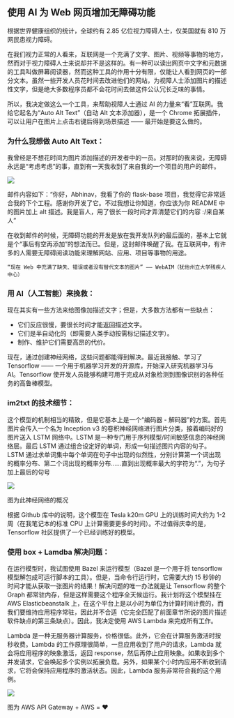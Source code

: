 ## 使用 AI 为 Web 网页增加无障碍功能

根据世界健康组织的统计，全球约有 2.85 亿位视力障碍人士，仅美国就有 810 万网民患视力障碍。

在我们视力正常的人看来，互联网是一个充满了文字、图片、视频等事物的地方，然而对于视力障碍人士来说却并不是这样的。有一种可以读出网页中文字和元数据的工具叫做屏幕阅读器，然而这种工具的作用十分有限，仅能让人看到网页的一部分文本。虽然一些开发人员花时间去改进他们的网站，为视障人士添加图片的描述性文字，但是绝大多数程序员都不会花时间去做这件公认冗长乏味的事情。

所以，我决定做这么一个工具，来帮助视障人士通过 AI 的力量来“看”互联网。我给它起名为“Auto Alt Text”（自动 Alt 文本添加器），是一个 Chrome 拓展插件，可以让用户在图片上点击右键后得到场景描述 —— 最开始是要这么做的。



### 为什么我想做 Auto Alt Text：

我曾经是不想花时间为图片添加描述的开发者中的一员。对那时的我来说，无障碍永远是“考虑考虑”的事，直到有一天我收到了来自我的一个项目的用户的邮件。

![](https://user-gold-cdn.xitu.io/2017/8/29/786daf4bf222fac72da9cafdcc3a1899?imageslim)


邮件内容如下：“你好，Abhinav，我看了你的 flask-base 项目，我觉得它非常适合我的下个工程。感谢你开发了它。不过我想让你知道，你应该为你 README 中的图片加上 alt 描述。我是盲人，用了很长一段时间才弄清楚它们的内容 :/来自某人”

在收到邮件的时候，无障碍功能的开发是放在我开发队列的最后面的，基本上它就是个“事后有空再添加”的想法而已。但是，这封邮件唤醒了我。在互联网中，有许多的人需要无障碍阅读功能来理解网站、应用、项目等事物的用途。


    “现在 Web 中充满了缺失、错误或者没有替代文本的图片” —— WebAIM（犹他州立大学残疾人中心）

### 用 AI（人工智能）来挽救：

现在其实有一些方法来给图像加描述文字；但是，大多数方法都有一些缺点：

- 它们反应很慢，要很长时间才能返回描述文字。
- 它们是半自动化的（即需要人类手动按需标记描述文字）。
- 制作、维护它们需要高昂的代价。

现在，通过创建神经网络，这些问题都能得到解决。最近我接触、学习了 Tensorflow —— 一个用于机器学习开发的开源库，开始深入研究机器学习与 AI。Tensorflow 使开发人员能够构建可用于完成从对象检测到图像识别的各种任务的高鲁棒模型。

### im2txt 的技术细节：

这个模型的机制相当的精致，但是它基本上是一个“编码器 - 解码器”的方案。首先图片会传入一个名为 Inception v3 的卷积神经网络进行图片分类，接着编码好的图片送入 LSTM 网络中。LSTM 是一种专门用于序列模型/时间敏感信息的神经网络层。最后 LSTM 通过组合设定好的单词，形成一句描述图片内容的句子。LSTM 通过求单词集中每个单词在句子中出现的似然性，分别计算第一个词出现的概率分布、第二个词出现的概率分布……直到出现概率最大的字符为“.”，为句子加上最后的句号

![](https://user-gold-cdn.xitu.io/2017/8/29/552e1514cbd5d2880e1b6f40b78a3138?imageslim)


图为此神经网络的概况


根据 Github 库中的说明，这个模型在 Tesla k20m GPU 上的训练时间大约为 1-2 周（在我笔记本的标准 CPU 上计算需要更多的时间）。不过值得庆幸的是，Tensorflow 社区提供了一个已经训练好的模型。


### 使用 box + Lamdba 解决问题：

在运行模型时，我试图使用 Bazel 来运行模型（Bazel 是一个用于将 tensorflow 模型解包成可运行脚本的工具）。但是，当命令行运行时，它需要大约 15 秒钟的时间才能从获取一张图片的结果！解决问题的唯一办法就是让 Tensorflow 的整个 Graph 都常驻内存，但是这样需要这个程序全天候运行。我计划将这个模型挂在 AWS Elasticbeanstalk 上，在这个平台上是以小时为单位为计算时间计费的，而我们要维持应用程序常驻，因此并不合适（它完全匹配了前面章节所说的图片描述软件缺点的第三条缺点）。因此，我决定使用 AWS Lambda 来完成所有工作。

Lambda 是一种无服务器计算服务，价格很低。此外，它会在计算服务激活时按秒收费。Lambda 的工作原理很简单，一旦应用收到了用户的请求，Lambda 就会将应用程序的映象激活，返回 response，然后再停止应用映象。如果收到多个并发请求，它会唤起多个实例以拓展负载。另外，如果某个小时内应用不断收到请求，它将会保持应用程序的激活状态。因此，Lambda 服务非常符合我的这个用例。


![](https://user-gold-cdn.xitu.io/2017/8/29/cdb715db7b56521e90191a8214e1633d?imageslim)

图为 AWS API Gateway + AWS = ❤️